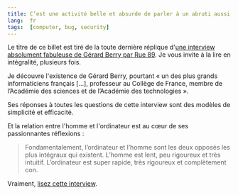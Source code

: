 ```yaml
---
title: C’est une activité belle et absurde de parler à un abruti aussi absolu que l’ordinateur
lang:  fr
tags:  [computer, bug, security]
---
```


Le titre de ce billet est tiré de la toute dernière réplique d'[une interview absolument fabuleuse de Gérard Berry par Rue 89](http://rue89.nouvelobs.com/2015/02/01/gerard-berry-lordinateur-est-completement-con-257428). Je vous invite à la lire en intégralité, plusieurs fois.

Je découvre l'existence de Gérard Berry, pourtant « un des plus grands informaticiens français […], professeur au Collège de France, membre de l’Académie des sciences et de l’Académie des technologies ».

Ses réponses à toutes les questions de cette interview sont des modèles de simplicité et efficacité.

Et la relation entre l'homme et l'ordinateur est au cœur de ses passionnantes réflexions :

> Fondamentalement, l’ordinateur et l’homme sont les deux opposés les plus intégraux qui existent. L’homme est lent, peu rigoureux et très intuitif. L’ordinateur est super rapide, très rigoureux et complètement con.

Vraiment, [lisez cette interview](http://rue89.nouvelobs.com/2015/02/01/gerard-berry-lordinateur-est-completement-con-257428).
